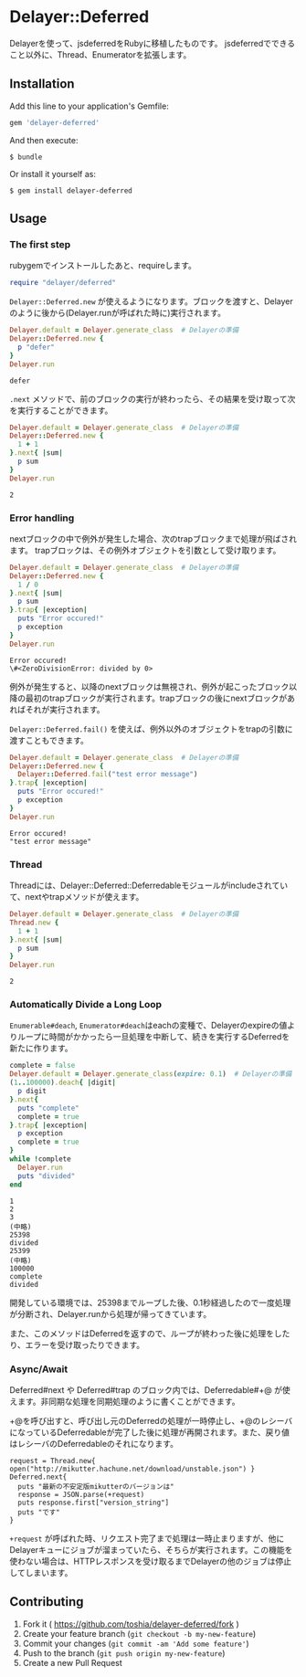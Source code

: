 # Delayer::Deferred

Delayerを使って、jsdeferredをRubyに移植したものです。
jsdeferredでできること以外に、Thread、Enumeratorを拡張します。

## Installation

Add this line to your application's Gemfile:

```ruby
gem 'delayer-deferred'
```

And then execute:

    $ bundle

Or install it yourself as:

    $ gem install delayer-deferred

## Usage
### The first step
rubygemでインストールしたあと、requireします。

```ruby
require "delayer/deferred"
```

`Delayer::Deferred.new` が使えるようになります。ブロックを渡すと、Delayerのように後から(Delayer.runが呼ばれた時に)実行されます。

```ruby
Delayer.default = Delayer.generate_class  # Delayerの準備
Delayer::Deferred.new {
  p "defer"
}
Delayer.run
```

```
defer
```

`.next` メソッドで、前のブロックの実行が終わったら、その結果を受け取って次を実行することができます。

```ruby
Delayer.default = Delayer.generate_class  # Delayerの準備
Delayer::Deferred.new {
  1 + 1
}.next{ |sum|
  p sum
}
Delayer.run
```

```
2
```

### Error handling

nextブロックの中で例外が発生した場合、次のtrapブロックまで処理が飛ばされます。
trapブロックは、その例外オブジェクトを引数として受け取ります。

```ruby
Delayer.default = Delayer.generate_class  # Delayerの準備
Delayer::Deferred.new {
  1 / 0
}.next{ |sum|
  p sum
}.trap{ |exception|
  puts "Error occured!"
  p exception
}
Delayer.run
```

```
Error occured!
\#<ZeroDivisionError: divided by 0>
```

例外が発生すると、以降のnextブロックは無視され、例外が起こったブロック以降の最初のtrapブロックが実行されます。trapブロックの後にnextブロックがあればそれが実行されます。

`Delayer::Deferred.fail()` を使えば、例外以外のオブジェクトをtrapの引数に渡すこともできます。

```ruby
Delayer.default = Delayer.generate_class  # Delayerの準備
Delayer::Deferred.new {
  Delayer::Deferred.fail("test error message")
}.trap{ |exception|
  puts "Error occured!"
  p exception
}
Delayer.run
```

```
Error occured!
"test error message"
```

### Thread
Threadには、Delayer::Deferred::Deferredableモジュールがincludeされていて、nextやtrapメソッドが使えます。

```ruby
Delayer.default = Delayer.generate_class  # Delayerの準備
Thread.new {
  1 + 1
}.next{ |sum|
  p sum
}
Delayer.run
```

```
2
```

### Automatically Divide a Long Loop
`Enumerable#deach`, `Enumerator#deach`はeachの変種で、Delayerのexpireの値よりループに時間がかかったら一旦処理を中断して、続きを実行するDeferredを新たに作ります。

```ruby
complete = false
Delayer.default = Delayer.generate_class(expire: 0.1)  # Delayerの準備
(1..100000).deach{ |digit|
  p digit
}.next{
  puts "complete"
  complete = true
}.trap{ |exception|
  p exception
  complete = true
}
while !complete
  Delayer.run
  puts "divided"
end
```

```
1
2
3
(中略)
25398
divided
25399
(中略)
100000
complete
divided
```

開発している環境では、25398までループした後、0.1秒経過したので一度処理が分断され、Delayer.runから処理が帰ってきています。

また、このメソッドはDeferredを返すので、ループが終わった後に処理をしたり、エラーを受け取ったりできます。

### Async/Await

Deferred#next や Deferred#trap のブロック内では、Deferredable#+@ が使えます。非同期な処理を同期処理のように書くことができます。

+@を呼び出すと、呼び出し元のDeferredの処理が一時停止し、+@のレシーバになっているDeferredableが完了した後に処理が再開されます。また、戻り値はレシーバのDeferredableのそれになります。

```
request = Thread.new{ open("http://mikutter.hachune.net/download/unstable.json") }
Deferred.next{
  puts "最新の不安定版mikutterのバージョンは"
  response = JSON.parse(+request)
  puts response.first["version_string"]
  puts "です"
}
```

`+request` が呼ばれた時、リクエスト完了まで処理は一時止まりますが、他にDelayerキューにジョブが溜まっていたら、そちらが実行されます。この機能を使わない場合は、HTTPレスポンスを受け取るまでDelayerの他のジョブは停止してしまいます。

## Contributing

1. Fork it ( https://github.com/toshia/delayer-deferred/fork )
2. Create your feature branch (`git checkout -b my-new-feature`)
3. Commit your changes (`git commit -am 'Add some feature'`)
4. Push to the branch (`git push origin my-new-feature`)
5. Create a new Pull Request
